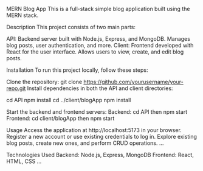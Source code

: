MERN Blog App
This is a full-stack simple blog application built using the MERN stack.

Description
This project consists of two main parts:

API: Backend server built with Node.js, Express, and MongoDB. Manages blog posts, user authentication, and more.
Client: Frontend developed with React for the user interface. Allows users to view, create, and edit blog posts.

Installation
To run this project locally, follow these steps:

Clone the repository: git clone https://github.com/yourusername/your-repo.git
Install dependencies in both the API and client directories:

cd API
npm install
cd ../client/blogApp
npm install

Start the backend and frontend servers:
Backend: cd API then npm start
Frontend: cd client/blogApp then npm start

Usage
Access the application at http://localhost:5173 in your browser.
Register a new account or use existing credentials to log in.
Explore existing blog posts, create new ones, and perform CRUD operations.
...

Technologies Used
Backend: Node.js, Express, MongoDB
Frontend: React, HTML, CSS
...

